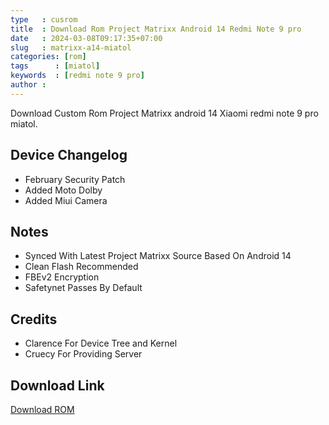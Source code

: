 ```yaml
---
type   : cusrom
title  : Download Rom Project Matrixx Android 14 Redmi Note 9 pro
date   : 2024-03-08T09:17:35+07:00
slug   : matrixx-a14-miatol
categories: [rom]
tags      : [miatol]
keywords  : [redmi note 9 pro]
author : 
---
```


Download Custom Rom Project Matrixx android 14 Xiaomi redmi note 9 pro miatol.


## Device Changelog
- February Security Patch
- Added Moto Dolby
- Added Miui Camera

## Notes
- Synced With Latest Project Matrixx Source Based On Android 14
- Clean Flash Recommended
- FBEv2 Encryption
- Safetynet Passes By Default

## Credits
- Clarence For Device Tree and Kernel
- Cruecy For Providing Server

## Download Link
[Download ROM](https://sourceforge.net/projects/miatoll-roms/files/Project-Matrixx/Matrixx-v10.3.0-unofficial-miatoll-Gapps-20240302.zip/download)


